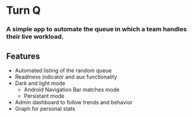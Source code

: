 # Turn Q

### A simple app to automate the queue in which a team handles their live workload.

## Features

- Automated listing of the random queue
- Readiness indicator and aux functionality
- Dark and light mode
    - Android Navigation Bar matches mode
    - Persistant mode
- Admin dashboard to follow trends and behavior
- Graph for personal stats

